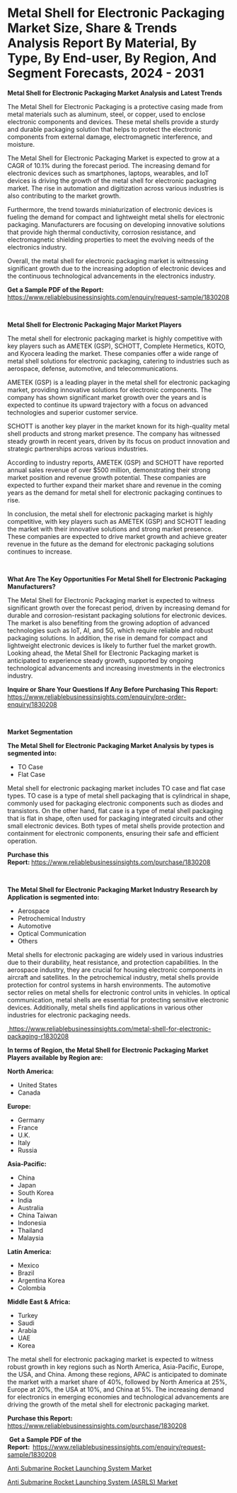 <p><h1>Metal Shell for Electronic Packaging Market Size, Share & Trends Analysis Report By Material, By Type, By End-user, By Region, And Segment Forecasts, 2024 - 2031</h1></p><p><strong>Metal Shell for Electronic Packaging Market Analysis and Latest Trends</strong></p>
<p><p>The Metal Shell for Electronic Packaging is a protective casing made from metal materials such as aluminum, steel, or copper, used to enclose electronic components and devices. These metal shells provide a sturdy and durable packaging solution that helps to protect the electronic components from external damage, electromagnetic interference, and moisture.</p><p>The Metal Shell for Electronic Packaging Market is expected to grow at a CAGR of 10.1% during the forecast period. The increasing demand for electronic devices such as smartphones, laptops, wearables, and IoT devices is driving the growth of the metal shell for electronic packaging market. The rise in automation and digitization across various industries is also contributing to the market growth.</p><p>Furthermore, the trend towards miniaturization of electronic devices is fueling the demand for compact and lightweight metal shells for electronic packaging. Manufacturers are focusing on developing innovative solutions that provide high thermal conductivity, corrosion resistance, and electromagnetic shielding properties to meet the evolving needs of the electronics industry.</p><p>Overall, the metal shell for electronic packaging market is witnessing significant growth due to the increasing adoption of electronic devices and the continuous technological advancements in the electronics industry.</p></p>
<p><strong>Get a Sample PDF of the Report:&nbsp;</strong> <a href="https://www.reliablebusinessinsights.com/enquiry/request-sample/1830208">https://www.reliablebusinessinsights.com/enquiry/request-sample/1830208</a></p>
<p>&nbsp;</p>
<p><strong>Metal Shell for Electronic Packaging Major Market Players</strong></p>
<p><p>The metal shell for electronic packaging market is highly competitive with key players such as AMETEK (GSP), SCHOTT, Complete Hermetics, KOTO, and Kyocera leading the market. These companies offer a wide range of metal shell solutions for electronic packaging, catering to industries such as aerospace, defense, automotive, and telecommunications.</p><p>AMETEK (GSP) is a leading player in the metal shell for electronic packaging market, providing innovative solutions for electronic components. The company has shown significant market growth over the years and is expected to continue its upward trajectory with a focus on advanced technologies and superior customer service.</p><p>SCHOTT is another key player in the market known for its high-quality metal shell products and strong market presence. The company has witnessed steady growth in recent years, driven by its focus on product innovation and strategic partnerships across various industries.</p><p>According to industry reports, AMETEK (GSP) and SCHOTT have reported annual sales revenue of over $500 million, demonstrating their strong market position and revenue growth potential. These companies are expected to further expand their market share and revenue in the coming years as the demand for metal shell for electronic packaging continues to rise.</p><p>In conclusion, the metal shell for electronic packaging market is highly competitive, with key players such as AMETEK (GSP) and SCHOTT leading the market with their innovative solutions and strong market presence. These companies are expected to drive market growth and achieve greater revenue in the future as the demand for electronic packaging solutions continues to increase.</p></p>
<p>&nbsp;</p>
<p><strong>What Are The Key Opportunities For Metal Shell for Electronic Packaging Manufacturers?</strong></p>
<p><p>The Metal Shell for Electronic Packaging market is expected to witness significant growth over the forecast period, driven by increasing demand for durable and corrosion-resistant packaging solutions for electronic devices. The market is also benefiting from the growing adoption of advanced technologies such as IoT, AI, and 5G, which require reliable and robust packaging solutions. In addition, the rise in demand for compact and lightweight electronic devices is likely to further fuel the market growth. Looking ahead, the Metal Shell for Electronic Packaging market is anticipated to experience steady growth, supported by ongoing technological advancements and increasing investments in the electronics industry.</p></p>
<p><strong>Inquire or Share Your Questions If Any Before Purchasing This Report:</strong> <a href="https://www.reliablebusinessinsights.com/enquiry/pre-order-enquiry/1830208">https://www.reliablebusinessinsights.com/enquiry/pre-order-enquiry/1830208</a></p>
<p>&nbsp;</p>
<p><strong>Market Segmentation</strong></p>
<p><strong>The Metal Shell for Electronic Packaging Market Analysis by types is segmented into:</strong></p>
<p><ul><li>TO Case</li><li>Flat Case</li></ul></p>
<p><p>Metal shell for electronic packaging market includes TO case and flat case types. TO case is a type of metal shell packaging that is cylindrical in shape, commonly used for packaging electronic components such as diodes and transistors. On the other hand, flat case is a type of metal shell packaging that is flat in shape, often used for packaging integrated circuits and other small electronic devices. Both types of metal shells provide protection and containment for electronic components, ensuring their safe and efficient operation.</p></p>
<p><strong>Purchase this Report:&nbsp;</strong><a href="https://www.reliablebusinessinsights.com/purchase/1830208">https://www.reliablebusinessinsights.com/purchase/1830208</a></p>
<p>&nbsp;</p>
<p><strong>The Metal Shell for Electronic Packaging Market Industry Research by Application is segmented into:</strong></p>
<p><ul><li>Aerospace</li><li>Petrochemical Industry</li><li>Automotive</li><li>Optical Communication</li><li>Others</li></ul></p>
<p><p>Metal shells for electronic packaging are widely used in various industries due to their durability, heat resistance, and protection capabilities. In the aerospace industry, they are crucial for housing electronic components in aircraft and satellites. In the petrochemical industry, metal shells provide protection for control systems in harsh environments. The automotive sector relies on metal shells for electronic control units in vehicles. In optical communication, metal shells are essential for protecting sensitive electronic devices. Additionally, metal shells find applications in various other industries for electronic packaging needs.</p></p>
<p><a href="https://www.reliablebusinessinsights.com/metal-shell-for-electronic-packaging-r1830208">&nbsp;https://www.reliablebusinessinsights.com/metal-shell-for-electronic-packaging-r1830208</a></p>
<p><strong>In terms of Region, the Metal Shell for Electronic Packaging Market Players available by Region are:</strong></p>
<p>
    <p> <strong> North America: </strong>
        <ul>
            <li>United States</li>
            <li>Canada</li>
        </ul>
        </p> 
    <p> <strong> Europe: </strong>
        <ul>
            <li>Germany</li>
            <li>France</li>
            <li>U.K.</li>
            <li>Italy</li>
            <li>Russia</li>
        </ul>
        </p> 
    <p> <strong> Asia-Pacific: </strong>
        <ul>
            <li>China</li>
            <li>Japan</li>
            <li>South Korea</li>
            <li>India</li>
            <li>Australia</li>
            <li>China Taiwan</li>
            <li>Indonesia</li>
            <li>Thailand</li>
            <li>Malaysia</li>
        </ul>
        </p> 
    <p> <strong> Latin America: </strong>
        <ul>
            <li>Mexico</li>
            <li>Brazil</li>
            <li>Argentina Korea</li>
            <li>Colombia</li>
        </ul>
        </p> 
    <p> <strong> Middle East & Africa: </strong>
        <ul>
            <li>Turkey</li>
            <li>Saudi</li>
            <li>Arabia</li>
            <li>UAE</li>
            <li>Korea</li>
        </ul>
    </p>
    </p>
<p><p>The metal shell for electronic packaging market is expected to witness robust growth in key regions such as North America, Asia-Pacific, Europe, the USA, and China. Among these regions, APAC is anticipated to dominate the market with a market share of 40%, followed by North America at 25%, Europe at 20%, the USA at 10%, and China at 5%. The increasing demand for electronics in emerging economies and technological advancements are driving the growth of the metal shell for electronic packaging market.</p></p>
<p><strong>Purchase this Report: </strong><a href="https://www.reliablebusinessinsights.com/purchase/1830208">https://www.reliablebusinessinsights.com/purchase/1830208</a></p>
<p>&nbsp;<strong>Get a Sample PDF of the Report:&nbsp;&nbsp;</strong><a href="https://www.reliablebusinessinsights.com/enquiry/request-sample/1830208">https://www.reliablebusinessinsights.com/enquiry/request-sample/1830208</a></p>
<p><strong></strong></p>
<p><p><a href="https://view.publitas.com/reportprime-1/global-anti-submarine-rocket-launching-system-market-status-2024-2031-and-forecast-by-region-product-end-use/">Anti Submarine Rocket Launching System Market</a></p><p><a href="https://view.publitas.com/reportprime-1/anti-submarine-rocket-launching-system-asrls-market-size-share-trends-analysis-report-by-end-use-surface-ships-submarines-by-raw-material-and-forecast-till-2031/">Anti Submarine Rocket Launching System (ASRLS) Market</a></p></p>